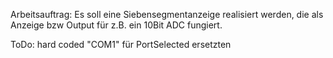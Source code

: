 Arbeitsauftrag: 
Es soll eine Siebensegmentanzeige realisiert werden, die als Anzeige bzw Output für z.B. ein 10Bit ADC fungiert.

ToDo:
hard coded "COM1" für PortSelected ersetzten
